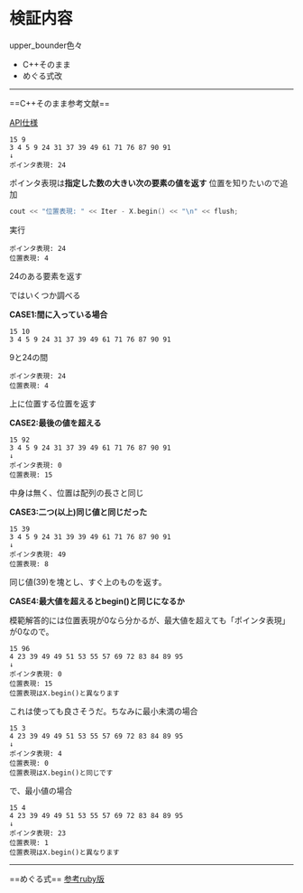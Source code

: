 # 検証内容

upper_bounder色々

* C++そのまま
* めぐる式改

___
==C++そのまま参考文献==

[API仕様](https://qiita.com/ganyariya/items/33f1326154b85db465c3)

```text
15 9
3 4 5 9 24 31 37 39 49 61 71 76 87 90 91
↓
ポインタ表現: 24
```
ポインタ表現は**指定した数の大きい次の要素の値を返す**
位置を知りたいので追加
```c++
cout << "位置表現: " << Iter - X.begin() << "\n" << flush;
```
実行
```text
ポインタ表現: 24
位置表現: 4
```
24のある要素を返す

ではいくつか調べる

**CASE1:間に入っている場合**

```text
15 10
3 4 5 9 24 31 37 39 49 61 71 76 87 90 91
```

9と24の間

```text
ポインタ表現: 24
位置表現: 4
```
上に位置する位置を返す

**CASE2:最後の値を超える**

```text
15 92
3 4 5 9 24 31 37 39 49 61 71 76 87 90 91
↓
ポインタ表現: 0
位置表現: 15
```

中身は無く、位置は配列の長さと同じ

**CASE3:二つ(以上)同じ値と同じだった**

```text
15 39
3 4 5 9 24 31 39 39 49 61 71 76 87 90 91
↓
ポインタ表現: 49
位置表現: 8
```

同じ値(39)を塊とし、すぐ上のものを返す。

**CASE4:最大値を超えるとbegin()と同じになるか**

模範解答的には位置表現が0なら分かるが、最大値を超えても「ポインタ表現」が0なので。

```text
15 96
4 23 39 49 49 51 53 55 57 69 72 83 84 89 95
↓
ポインタ表現: 0
位置表現: 15
位置表現はX.begin()と異なります
```

これは使っても良さそうだ。ちなみに最小未満の場合

```text
15 3
4 23 39 49 49 51 53 55 57 69 72 83 84 89 95
↓
ポインタ表現: 4
位置表現: 0
位置表現はX.begin()と同じです
```

で、最小値の場合

```text
15 4
4 23 39 49 49 51 53 55 57 69 72 83 84 89 95
↓
ポインタ表現: 23
位置表現: 1
位置表現はX.begin()と異なります
```

___

==めぐる式==
[参考ruby版](https://akhtikd.com/posts/2019-12-11/)


